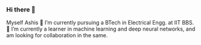 ### Hi there 👋
Myself Ashis
🔭 I’m currently pursuing a BTech in Electrical Engg. at IIT BBS.
🌱 I’m currently a learner in machine learning and deep neural networks, and am looking for collaboration in the same. 

